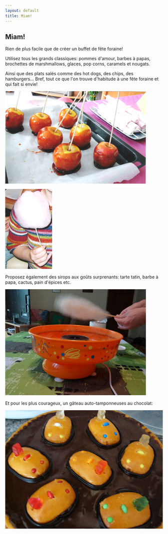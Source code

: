 ```yaml
---
layout: default
title: Miam!
---
```


## Miam!

Rien de plus facile que de créer un buffet de fête foraine!

Utilisez tous les grands classiques: pommes d'amour, barbes à papas, brochettes de marshmallows, glaces, pop corns, caramels et nougats.

Ainsi que des plats salés comme des hot dogs, des chips, des hamburgers... Bref, tout ce que l'on trouve d'habitude à une fête foraine et qui fait si envie!

![pommes](/assets/images/pages/pommes.png)

![barbe](/assets/images/pages/Barbe.png)

Proposez également des sirops aux goûts surprenants: tarte tatin, barbe à papa, cactus, pain d'épices etc.

![barbe](/assets/images/pages/DSC01829.jpeg)

Et pour les plus courageux, un gâteau auto-tamponneuses au chocolat:

![gateau](/assets/images/pages/P1040639.JPG)
